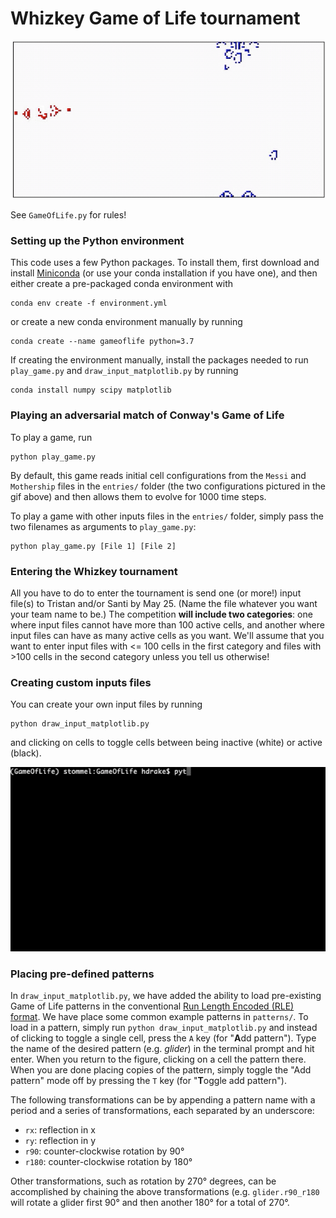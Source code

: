 # Whizkey Game of Life tournament
![Example match of the Adversarial Game of Life](movies/Messi_vs_Mothership/Messi_vs_Mothership.gif)

See ``GameOfLife.py`` for rules!

### Setting up the Python environment
This code uses a few Python packages. To install them, first download and install [Miniconda](https://docs.conda.io/en/latest/miniconda.html) (or use your conda installation if you have one), and then either create a pre-packaged conda environment with
```shell
conda env create -f environment.yml
```
or create a new conda environment manually by running
```shell
conda create --name gameoflife python=3.7
```
If creating the environment manually, install the packages needed to run ``play_game.py`` and ``draw_input_matplotlib.py`` by running
```shell
conda install numpy scipy matplotlib
```

### Playing an adversarial match of Conway's Game of Life
To play a game, run
```shell
python play_game.py
```
By default, this game reads initial cell configurations from the ``Messi`` and ``Mothership`` files in the ``entries/`` folder (the two configurations pictured in the gif above) and then allows them to evolve for 1000 time steps. 

To play a game with other inputs files in the ``entries/`` folder, simply pass the two filenames as arguments to ``play_game.py``:
```shell
python play_game.py [File 1] [File 2]
```

### Entering the Whizkey tournament
All you have to do to enter the tournament is send one (or more!) input file(s) to Tristan and/or Santi by May 25. (Name the file whatever you want your team name to be.) The competition **will include two categories**: one where input files cannot have more than 100 active cells, and another where input files can have as many active cells as you want. We'll assume that you want to enter input files with <= 100 cells in the first category and files with >100 cells in the second category unless you tell us otherwise!

### Creating custom inputs files
You can create your own input files by running
```shell
python draw_input_matplotlib.py
```
and clicking on cells to toggle cells between being inactive (white) or active (black).

![Example creation of two configurations and a match between them!](movies/example_small.gif)

### Placing pre-defined patterns
In ```draw_input_matplotlib.py```, we have added the ability to load pre-existing Game of Life patterns in the conventional [Run Length Encoded (RLE) format](https://www.conwaylife.com/wiki/Run_Length_Encoded). We have place some common example patterns in ``patterns/``. To load in a pattern, simply run ``python draw_input_matplotlib.py`` and instead of clicking to toggle a single cell, press the `A` key (for "**A**dd pattern"). Type the name of the desired pattern (e.g. *glider*) in the terminal prompt and hit enter. When you return to the figure, clicking on a cell the pattern there. When you are done placing copies of the pattern, simply toggle the "Add pattern" mode off by pressing the `T` key (for "**T**oggle add pattern").

The following transformations can be by appending a pattern name with a period and a series of transformations, each separated by an underscore:
- `rx`: reflection in x
- `ry`: reflection in y
- `r90`: counter-clockwise rotation by 90°
- `r180`: counter-clockwise rotation by 180°

Other transformations, such as rotation by 270° degrees, can be accomplished by chaining the above transformations (e.g. `glider.r90_r180` will rotate a glider first 90° and then another 180° for a total of 270°.
